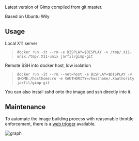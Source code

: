 Latest version of Gimp compiled from git master.

Based on Ubuntu Wily

## Usage

Local X11 server
> `docker run -it --rm -e DISPLAY=$DISPLAY -v /tmp/.X11-unix:/tmp/.X11-unix jarfil/gimp-git`

Remote SSH into docker host, low isolation

> `docker run -it --rm --net=host -e DISPLAY=$DISPLAY -v $HOME:/hosthome:ro -e XAUTHORITY=/hosthome/.Xauthority jarfil/gimp-git`

You can also install sshd onto the image and ssh directly into it.

## Maintenance

To automate the image building process with reasonable throttle enforcement, there is a [web trigger](http://jarfil.net/dockerfiles.auto/autobuild_gimp-git.php) available.

![graph](https://jarfil.github.io/dockerfiles/data/gimp-git/docker%20automate%2003.png)